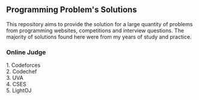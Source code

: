 ## Programming Problem's Solutions

This repository aims to provide the solution for a large quantity of problems from programming websites, competitions and interview questions. The majority of solutions found here were from my years of study and practice.

<h3>Online Judge</h3>
1. Codeforces <br>
2. Codechef <br>
3. UVA <br>
4. CSES <br>
5. LightOJ
